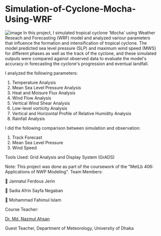 # Simulation-of-Cyclone-Mocha-Using-WRF
![image](https://github.com/user-attachments/assets/00e0b30a-b07f-4eaa-9b88-dbb8988228c0)
In this project, I simulated tropical cyclone 'Mocha' using Weather Reseach and Forecasting (WRF) model and analyzed variour parameters that influence the formation and intensification of tropical cyclone. The model predicted sea level pressure (SLP) and maximum wind speed (MWS) for different phases as well as the track of the cyclone, and these simulated outputs were compared against observed data to evaluate the model's accuracy in forecasting the cyclone's progression and eventual landfall. 

I analyzed the following parameters:
1. Temperature Analysis
2. Mean Sea Level Pressure Analysis
3. Heat and Moisure Flux Analysis
4. Wind Flow Analysis
5.	Vertical Wind Shear Analysis
6.	Low-level vorticity Analysis
7.	Vertical and Horizontal Profile of Relative Humidity Analysis
8.	Rainfall Analysis

I did the following comparison between simulation and observation:
1.	Track Forecast
2.	Mean Sea Level Pressure
3.	Wind Speed

Tools Used: 
Grid Analysis and Display System (GrADS)




Note: This project was done as part of the coursework of the "MetLb 406: Applications of NWP Modeling".
Team Members:

	Jannatul Ferdous Jerin

	Sadia Afrin Sayfa Negaban

	Mohammad Fahimul Islam

Course Teacher:

[Dr. Md. Nazmul Ahsan](https://scholar.google.co.in/citations?user=GL6wWYYAAAAJ&hl=en)

Guest Teacher, Department of Meteorology, University of Dhaka


